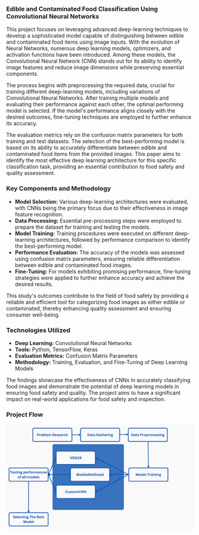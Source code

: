### Edible and Contaminated Food Classification Using Convolutional Neural Networks

This project focuses on leveraging advanced deep-learning techniques to develop a sophisticated model capable of distinguishing between edible and contaminated food items using image inputs. With the evolution of Neural Networks, numerous deep learning models, optimizers, and activation functions have been introduced. Among these models, the Convolutional Neural Network (CNN) stands out for its ability to identify image features and reduce image dimensions while preserving essential components.

The process begins with preprocessing the required data, crucial for training different deep-learning models, including variations of Convolutional Neural Networks. After training multiple models and evaluating their performance against each other, the optimal performing model is selected. If the model's performance aligns closely with the desired outcomes, fine-tuning techniques are employed to further enhance its accuracy.

The evaluation metrics rely on the confusion matrix parameters for both training and test datasets. The selection of the best-performing model is based on its ability to accurately differentiate between edible and contaminated food items from the provided images. This paper aims to identify the most effective deep learning architecture for this specific classification task, providing an essential contribution to food safety and quality assessment.

### Key Components and Methodology

- **Model Selection:** Various deep-learning architectures were evaluated, with CNNs being the primary focus due to their effectiveness in image feature recognition.
- **Data Processing:** Essential pre-processing steps were employed to prepare the dataset for training and testing the models.
- **Model Training:** Training procedures were executed on different deep-learning architectures, followed by performance comparison to identify the best-performing model.
- **Performance Evaluation:** The accuracy of the models was assessed using confusion matrix parameters, ensuring reliable differentiation between edible and contaminated food images.
- **Fine-Tuning:** For models exhibiting promising performance, fine-tuning strategies were applied to further enhance accuracy and achieve the desired results.

This study's outcomes contribute to the field of food safety by providing a reliable and efficient tool for categorizing food images as either edible or contaminated, thereby enhancing quality assessment and ensuring consumer well-being.

### Technologies Utilized

- **Deep Learning:** Convolutional Neural Networks
- **Tools:** Python, TensorFlow, Keras
- **Evaluation Metrics:** Confusion Matrix Parameters
- **Methodology:** Training, Evaluation, and Fine-Tuning of Deep Learning Models

The findings showcase the effectiveness of CNNs in accurately classifying food images and demonstrate the potential of deep learning models in ensuring food safety and quality. The project aims to have a significant impact on real-world applications for food safety and inspection.

### Project Flow

<img src="EWs (1).png" />
